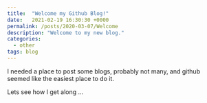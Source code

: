 ```yaml
---
title:  "Welcome my Github Blog!"
date:   2021-02-19 16:30:30 +0000
permalink: /posts/2020-03-07/Welcome
description: "Welcome to my new blog."
categories: 
  - other
tags: blog
---
```


I needed a place to post some blogs, probably not many, and github seemed like the easiest place to do it.

Lets see how I get along …

